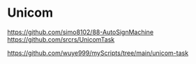 # Unicom

https://github.com/simo8102/88-AutoSignMachine   
https://github.com/srcrs/UnicomTask    

https://github.com/wuye999/myScripts/tree/main/unicom-task
